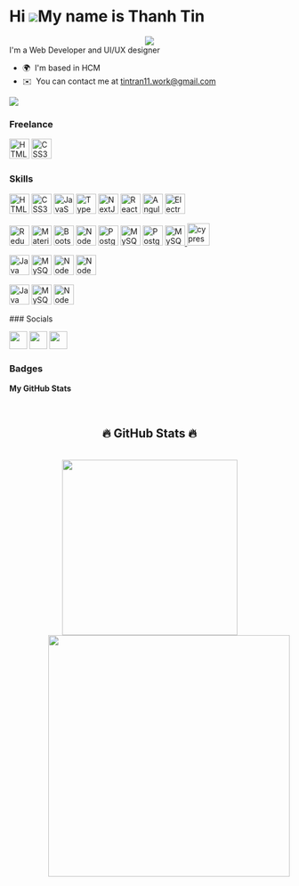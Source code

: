 # Hi ![](https://user-images.githubusercontent.com/18350557/176309783-0785949b-9127-417c-8b55-ab5a4333674e.gif)My name is Thanh Tin
<div align="center"> <img src="https://res.cloudinary.com/dvzingci9/image/upload/v1691682049/Personal_Branding/Frame_164_meg7rg.png"> </div>
I'm a Web Developer and UI/UX designer

- 🌍  I'm based in HCM
- ✉️  You can contact me at [tintran11.work@gmail.com](mailto:tintran11.work@gmail.com)

<a href="https://www.github.com/thanhtin4401" target="_blank" rel="noreferrer"><img
src="https://img.shields.io/github/followers/thanhtin4401?logo=github&style=for-the-badge&color=facc15&labelColor=22272e" /></a>
### Freelance
<a href="https://www.upwork.com/freelancers/~016168d191a73ccc35" target="_blank" rel="noreferrer"><img src="https://play-lh.googleusercontent.com/y4bswMT02OROjzOPa5zDGsnXX5-cBABjF93j26seJH2cEHD4PuBW1d5VvwfYleeKf4_X" width="36" height="36" alt="HTML5" /></a>
<a href="https://www.fiverr.com/thanh_tin?up_rollout=true" target="_blank" rel="noreferrer"><img src="https://logowik.com/content/uploads/images/fiverr-new3326.jpg" width="36" height="36" alt="CSS3" /></a>

### Skills

<p align="left">
<a href="https://developer.mozilla.org/en-US/docs/Glossary/HTML5" target="_blank" rel="noreferrer"><img src="https://raw.githubusercontent.com/danielcranney/readme-generator/main/public/icons/skills/html5-colored.svg" width="36" height="36" alt="HTML5" /></a>
<a href="https://www.w3.org/TR/CSS/#css" target="_blank" rel="noreferrer"><img src="https://raw.githubusercontent.com/danielcranney/readme-generator/main/public/icons/skills/css3-colored.svg" width="36" height="36" alt="CSS3" /></a>
<a href="https://developer.mozilla.org/en-US/docs/Web/JavaScript" target="_blank" rel="noreferrer"><img src="https://raw.githubusercontent.com/danielcranney/readme-generator/main/public/icons/skills/javascript-colored.svg" width="36" height="36" alt="JavaScript" /></a>
<a href="https://www.typescriptlang.org/" target="_blank" rel="noreferrer"><img src="https://raw.githubusercontent.com/danielcranney/readme-generator/main/public/icons/skills/typescript-colored.svg" width="36" height="36" alt="TypeScript" /></a>
<a href="https://nextjs.org/docs" target="_blank" rel="noreferrer"><img src="https://raw.githubusercontent.com/danielcranney/readme-generator/main/public/icons/skills/nextjs-colored-dark.svg" width="36" height="36" alt="NextJs" /></a>
<a href="https://reactjs.org/" target="_blank" rel="noreferrer"><img src="https://raw.githubusercontent.com/danielcranney/readme-generator/main/public/icons/skills/react-colored.svg" width="36" height="36" alt="React" /></a>
<a href="https://nextjs.org/docs" target="_blank" rel="noreferrer"><img src="https://static-00.iconduck.com/assets.00/file-type-angular-icon-1907x2048-tobdkjt1.png" width="36" height="36" alt="Angular" /></a>
<a href="https://reactjs.org/" target="_blank" rel="noreferrer"><img src="https://upload.wikimedia.org/wikipedia/commons/thumb/9/91/Electron_Software_Framework_Logo.svg/256px-Electron_Software_Framework_Logo.svg.png?20190331235051" width="36" height="36" alt="ElectronJS" /></a>

<a href="https://redux.js.org/" target="_blank" rel="noreferrer"><img src="https://raw.githubusercontent.com/danielcranney/readme-generator/main/public/icons/skills/redux-colored.svg" width="36" height="36" alt="Redux" /></a>
<a href="https://mui.com/" target="_blank" rel="noreferrer"><img src="https://raw.githubusercontent.com/danielcranney/readme-generator/main/public/icons/skills/materialui-colored.svg" width="36" height="36" alt="Material UI" /></a>
<a href="https://getbootstrap.com/" target="_blank" rel="noreferrer"><img src="https://raw.githubusercontent.com/danielcranney/readme-generator/main/public/icons/skills/bootstrap-colored.svg" width="36" height="36" alt="Bootstrap" /></a>
<a href="https://tailwindcss.com/" target="_blank" rel="noreferrer"><img src="https://res.cloudinary.com/dvzingci9/image/upload/v1662806583/My-portfolio/social-square.b622e290e82093c36cca57092ffe494f_wnkwc6.png" width="36" height="36" alt="NodeJS" /></a>
<a href="https://sass-lang.com/" target="_blank" rel="noreferrer"><img src="https://res.cloudinary.com/dvzingci9/image/upload/v1662805058/My-portfolio/1280px-Sass_Logo_Color.svg_xprzot.png" width="36" height="36" alt="PostgreSQL" /></a>
<a href="https://ant.design/" target="_blank" rel="noreferrer"><img src="https://res.cloudinary.com/dvzingci9/image/upload/v1662806584/My-portfolio/Layer_1_f0mcv6.png" width="36" height="36" alt="MySQL" /></a>
<a href="https://sass-lang.com/" target="_blank" rel="noreferrer"><img src="https://images.g2crowd.com/uploads/product/image/large_detail/large_detail_d37f89c1251e47b82c66ab6ff1b4c2be/d3js.jpeg" width="36" height="36" alt="PostgreSQL" /></a>
<a href="https://ant.design/" target="_blank" rel="noreferrer"><img src="https://ci6.googleusercontent.com/proxy/Ud-khzT51bLnOIwvW6to_TeNlUXx4LSL_akqjv6bQOHBsaanwQpFEJ_0Uwf71osI5CHmlbPeBsAXWB8DOptDGMDmB0qKNIzgNZBrwCMhOSfogpQRebu9WiDTBs5C6AFadiS7haYdKoQ9gjTc8GuI1bvzxS4RxJfb0C6wNpc=s0-d-e1-ft" width="36" height="36" alt="MySQL" />
<a href="https://www.cypress.io" target="_blank" rel="noreferrer"> <img src="https://asset.brandfetch.io/idIq_kF0rb/idv3zwmSiY.jpeg" alt="cypress" width="40" height="40"/> </a>

<a href="https://www.oracle.com/java/" target="_blank" rel="noreferrer"><img src="https://raw.githubusercontent.com/danielcranney/readme-generator/main/public/icons/skills/java-colored.svg" width="36" height="36" alt="Java" /></a>
  <a href="https://www.mysql.com/" target="_blank" rel="noreferrer"><img src="https://raw.githubusercontent.com/danielcranney/readme-generator/main/public/icons/skills/mysql-colored.svg" width="36" height="36" alt="MySQL" /></a>
</a>
  <a href="https://www.Nodejs.com/" target="_blank" rel="noreferrer"><img src="https://static-00.iconduck.com/assets.00/node-js-icon-1901x2048-mk1e13df.png" width="36" height="36" alt="NodeJS" /></a>
    <a href="https://www.Nodejs.com/" target="_blank" rel="noreferrer"><img src="https://seeklogo.com/images/M/mongodb-logo-D13D67C930-seeklogo.com.png" width="36" height="36" alt="NodeJS" /></a>
</p>

<a href="https://www.oracle.com/java/" target="_blank" rel="noreferrer"><img src="https://cdn.sanity.io/images/599r6htc/localized/46a76c802176eb17b04e12108de7e7e0f3736dc6-1024x1024.png?w=804&h=804&q=75&fit=max&auto=format" width="36" height="36" alt="Java" /></a>
  <a href="https://www.mysql.com/" target="_blank" rel="noreferrer"><img src="https://cdn.freebiesupply.com/logos/large/2x/adobe-xd-logo-png-transparent.png" width="36" height="36" alt="MySQL" /></a>
</a>
  <a href="https://www.Nodejs.com/" target="_blank" rel="noreferrer"><img src="https://upload.wikimedia.org/wikipedia/commons/thumb/2/20/Photoshop_CC_icon.png/640px-Photoshop_CC_icon.png" width="36" height="36" alt="NodeJS" /></a>
</p>
### Socials

<p align="left"><a href="https://www.github.com/thanhtin4401" target="_blank" rel="noreferrer"><img src="https://raw.githubusercontent.com/danielcranney/readme-generator/main/public/icons/socials/github-dark.svg" width="32" height="32" /></a> 
<a href="https://www.linkedin.com/in/thanhtin/" target="_blank" rel="noreferrer"><img src="https://raw.githubusercontent.com/danielcranney/readme-generator/main/public/icons/socials/linkedin.svg" width="32" height="32" /></a>
<a href="https://thanhtin4401.github.io/myWebSite/" target="_blank" rel="noreferrer"><img src="https://res.cloudinary.com/dvzingci9/image/upload/v1653014724/My-portfolio/logo1_optimized_zwbt6t.png" width="32" height="32"/></a></p>


### Badges

<b>My GitHub Stats</b>

<br>
<h2 align="center">🔥 GitHub Stats 🔥</h2>
<!-- https://github.com/anuraghazra/github-readme-stats -->
<br>
<div align=center>
  <a href="#" title="thanhtin4401">
    <img width="315" align="center" src="https://github-readme-stats.vercel.app/api/top-langs/?username=thanhtin4401&hide=c%23,powershell,Mathematica,Ruby,Objective-C,Objective-C%2b%2b,Cuda&title_color=61dafb&text_color=ffffff&icon_color=61dafb&bg_color=20232a&langs_count=8&layout=compact&border_color=61dafb&hide_border=true" />
  </a>
  <a href="#" title="thanhtin4401">
    <img align="right" width="434" src="https://github-readme-stats.vercel.app/api?username=thanhtin4401&show_icons=true&theme=react&border_color=61dafb&hide_border=true" />
  </a>
</div>
